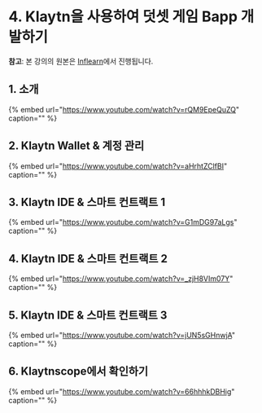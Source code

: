 # 4. Klaytn을 사용하여 덧셋 게임 Bapp 개발하기 <a id="4-developing-an-addition-game-with-klaytn-tools"></a>

**참고**: 본 강의의 원본은 [Inflearn](https://www.inflearn.com/course/%ED%81%B4%EB%A0%88%EC%9D%B4%ED%8A%BC)에서 진행됩니다.

## 1. 소개 <a id="1-intro"></a>

{% embed url="https://www.youtube.com/watch?v=rQM9EpeQuZQ" caption="" %}

## 2. Klaytn Wallet & 계정 관리 <a id="2-klaytn-wallet-account-management"></a>

{% embed url="https://www.youtube.com/watch?v=aHrhtZClfBI" caption="" %}

## 3. Klaytn IDE & 스마트 컨트랙트 1 <a id="3-klaytn-ide-smart-contract-1"></a>

{% embed url="https://www.youtube.com/watch?v=G1mDG97aLgs" caption="" %}

## 4. Klaytn IDE & 스마트 컨트랙트 2 <a id="4-klaytn-ide-smart-contract-2"></a>

{% embed url="https://www.youtube.com/watch?v=_zjH8VIm07Y" caption="" %}

## 5. Klaytn IDE & 스마트 컨트랙트 3 <a id="5-klaytn-ide-smart-contract-3"></a>

{% embed url="https://www.youtube.com/watch?v=jUN5sGHnwjA" caption="" %}

## 6. Klaytnscope에서 확인하기 <a id="6-klaytn-scope"></a>

{% embed url="https://www.youtube.com/watch?v=66hhhkDBHig" caption="" %}

